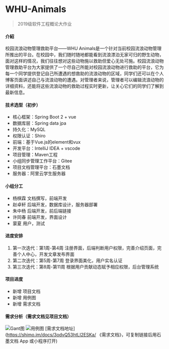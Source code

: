 # WHU-Animals
> 2019级软件工程概论大作业

#### 介紹
校园流浪动物管理救助平台——WHU Animals是一个针对当前校园流浪动物管理所推出的平台。在校园中，我们随时随地都能看到流浪漂泊无家可归的野生动物，面对这样的情况，我们往往想对这些动物施以救助但爱心无处可施。校园流浪动物管理救助平台为大家提供了一个尽自己所能对校园流浪动物进行救助的平台，它为每一个同学提供登记自己所遭遇的想救助的流浪动物的区域，同学们还可以在个人博客页面讲述自己与流浪动物的遭遇。对管理者来说，管理者可以编辑流浪动物的详细资料，还能将这些流浪动物的救助过程实时更新，让关心它们的同学们了解到最新信息。 

#### 技术选型（初步）
- 核心框架：Spring Boot 2 + vue
- 数据库层：Spring data jpa
- 持久化：MySQL
- 权限认证：Shiro
- 前端：基于Vue.js的element和vux
- 开发平台：IntelliJ IDEA + vscode 
- 项目管理：Maven工程
- 小组同步管理工作平台：Gitee
- 项目文档管理平台：石墨文档
- 服务器：阿里云学生服务器


#### 小组分工
- 杨棋霖 文档撰写，前端开发
- 赵卓轩 后端开发，数据库设计，服务器部署
- 朱中杨 后端开发，前后端链接
- 许同春 前端开发，界面设计
- 蒙夏 用户，测试

#### 进度安排

1. 第一次迭代：第1周-第4周 注册界面，后端判断用户权限，完善介绍页面，完善个人中心，开发文章发布界面
2. 第二次迭代：第5周-第7周 登录界面美化，用户实名认证
3. 第三次迭代：第8周-第11周 根据用户贡献动态赋予相应权限，后台管理系统

#### 项目进度
- 新增 项目文档
- 新增 用例图
- 新增 需求文档


#### 需求分析（需求文档见项目文档）
![Gant图](https://images.gitee.com/uploads/images/2021/0415/092916_276fa071_7797088.png "图片1.png")
![用例图](https://images.gitee.com/uploads/images/2021/0330/104852_632c9274_7797088.png "QQ图片20210330104835.png")
[需求文档地址](https://shimo.im/docs/3odvQ53htLI2ESKa/ 《需求文档》，可复制链接后用石墨文档 App 或小程序打开)

